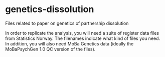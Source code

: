 # genetics-dissolution
Files related to paper on genetics of partnership dissolution

In order to replicate the analysis, you will need a suite of register data files from Statistics Norway. The filenames indicate what kind of files you need. In addition, you will also need MoBa Genetics data (ideally the MoBaPsychGen 1.0 QC version of the files).
